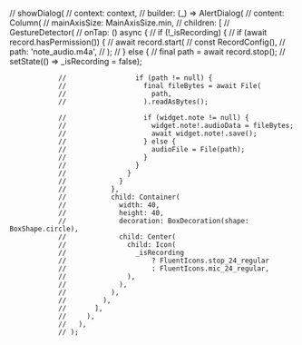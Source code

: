 // showDialog(
                //   context: context,
                //   builder: (_) => AlertDialog(
                //     content: Column(
                //       mainAxisSize: MainAxisSize.min,
                //       children: [
                //         GestureDetector(
                //           onTap: () async {
                //             if (!_isRecording) {
                //               if (await record.hasPermission()) {
                //                 await record.start(
                //                   const RecordConfig(),
                //                   path: 'note_audio.m4a',
                //                 );
                //               } else {
                //                 final path = await record.stop();
                //                 setState(() => _isRecording = false);

                //                 if (path != null) {
                //                   final fileBytes = await File(
                //                     path,
                //                   ).readAsBytes();

                //                   if (widget.note != null) {
                //                     widget.note!.audioData = fileBytes;
                //                     await widget.note!.save();
                //                   } else {
                //                     audioFile = File(path);
                //                   }
                //                 }
                //               }
                //             }
                //           },
                //           child: Container(
                //             width: 40,
                //             height: 40,
                //             decoration: BoxDecoration(shape: BoxShape.circle),
                //             child: Center(
                //               child: Icon(
                //                 _isRecording
                //                     ? FluentIcons.stop_24_regular
                //                     : FluentIcons.mic_24_regular,
                //               ),
                //             ),
                //           ),
                //         ),
                //       ],
                //     ),
                //   ),
                // );